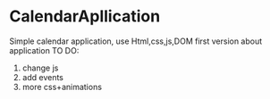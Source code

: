# CalendarApllication
Simple calendar application, use Html,css,js,DOM
first version about application
TO DO:
1. change js
2. add events
3. more css+animations
